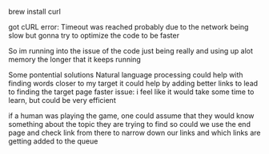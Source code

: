brew install curl

got cURL error: Timeout was reached 
probably due to the network being slow 
but gonna try to optimize the code to be faster 


So im running into the issue of the code just being really and using up alot memory the longer 
that it keeps running 

Some pontential solutions
Natural language processing could help with finding words closer to my target 
it could help by adding better links to lead to finding the target page faster
issue: i feel like it would take some time to learn, but could be very efficient 

if a human was playing the game, one could assume that they would know 
something about the topic they are trying to find 
so could we use the end page and check link from there to narrow down our 
links and which links are getting added to the queue 